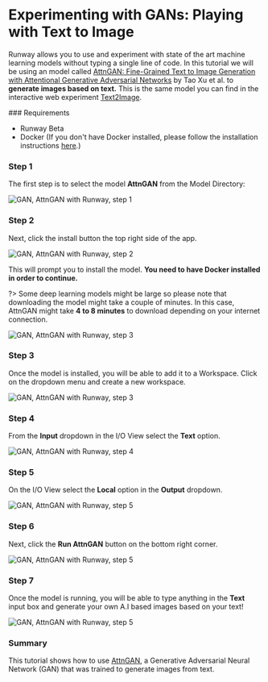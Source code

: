# Experimenting with GANs: Playing with Text to Image

Runway allows you to use and experiment with state of the art machine learning models without typing a single line of code. In this tutorial we will be using an model called [AttnGAN: Fine-Grained Text to Image Generation with Attentional Generative Adversarial Networks](https://github.com/taoxugit/AttnGAN/) by Tao Xu et al. to **generate images based on text.** This is the same model you can find in the interactive web experiment [Text2Image](https://t2i.cvalenzuelab.com/).


### Requirements

- Runway Beta
- Docker (If you don't have Docker installed, please follow the installation instructions [here](/installation?id=download-docker).)


### Step 1

The first step is to select the model **AttnGAN** from the Model Directory:

![GAN, AttnGAN with Runway, step 1](https://runway.nyc3.digitaloceanspaces.com/documentation/tutorial_attngan_local/1_select_attngan.png)

### Step 2

Next, click the install button the top right side of the app.

![GAN, AttnGAN with Runway, step 2](https://runway.nyc3.digitaloceanspaces.com/documentation/tutorial_attngan_local/2_click_install.png)

This will prompt you to install the model. **You need to have Docker installed in order to continue.**

?> Some deep learning models might be large so please note that downloading the model might take a couple of minutes. In this case, AttnGAN might take **4 to 8 minutes** to download depending on your internet connection.

![GAN, AttnGAN with Runway, step 3](https://runway.nyc3.digitaloceanspaces.com/documentation/tutorial_attngan_local/4_popup_downloading.png)

### Step 3

Once the model is installed, you will be able to add it to a Workspace. Click on the dropdown menu and create a new workspace.

![GAN, AttnGAN with Runway, step 3](https://runway.nyc3.digitaloceanspaces.com/documentation/tutorial_attngan_local/5_model_installed.png)

### Step 4

From the **Input** dropdown in the I/O View select the **Text** option.

![GAN, AttnGAN with Runway, step 4](https://runway.nyc3.digitaloceanspaces.com/documentation/tutorial_attngan_local/6_select_input_text.png)

### Step 5

On the I/O View select the **Local** option in the **Output** dropdown.

![GAN, AttnGAN with Runway, step 5](https://runway.nyc3.digitaloceanspaces.com/documentation/tutorial_attngan_local/7_select_output_local.png)

### Step 6

Next, click the **Run AttnGAN** button on the bottom right corner.

![GAN, AttnGAN with Runway, step 5](https://runway.nyc3.digitaloceanspaces.com/documentation/tutorial_attngan_local/8_run_model.png)

### Step 7

Once the model is running, you will be able to type anything in the **Text** input box and generate your own A.I based images based on your text!

![GAN, AttnGAN with Runway, step 5](https://runway.nyc3.digitaloceanspaces.com/documentation/tutorial_attngan_local/9_image_generated.png)

### Summary

This tutorial shows how to use [AttnGAN](https://github.com/taoxugit/AttnGAN/), a Generative Adversarial Neural Network (GAN) that was trained to generate images from text.